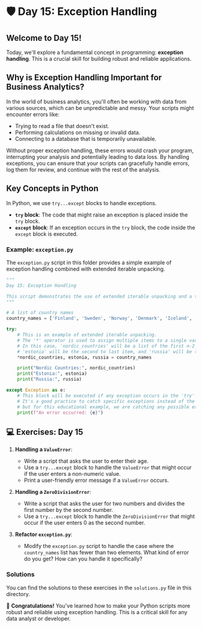 # 🛡️ Day 15: Exception Handling

## Welcome to Day 15!

Today, we'll explore a fundamental concept in programming: **exception handling**. This is a crucial skill for building robust and reliable applications.

## Why is Exception Handling Important for Business Analytics?

In the world of business analytics, you'll often be working with data from various sources, which can be unpredictable and messy. Your scripts might encounter errors like:
- Trying to read a file that doesn't exist.
- Performing calculations on missing or invalid data.
- Connecting to a database that is temporarily unavailable.

Without proper exception handling, these errors would crash your program, interrupting your analysis and potentially leading to data loss. By handling exceptions, you can ensure that your scripts can gracefully handle errors, log them for review, and continue with the rest of the analysis.

## Key Concepts in Python

In Python, we use `try...except` blocks to handle exceptions.

- **`try` block**: The code that might raise an exception is placed inside the `try` block.
- **`except` block**: If an exception occurs in the `try` block, the code inside the `except` block is executed.

### Example: `exception.py`

The `exception.py` script in this folder provides a simple example of exception handling combined with extended iterable unpacking.

```python
"""
Day 15: Exception Handling

This script demonstrates the use of extended iterable unpacking and a try-except block.
"""

# A list of country names
country_names = ['Finland', 'Sweden', 'Norway', 'Denmark', 'Iceland', 'Estonia', 'Russia']

try:
    # This is an example of extended iterable unpacking.
    # The '*' operator is used to assign multiple items to a single variable.
    # In this case, 'nordic_countries' will be a list of the first n-2 items,
    # 'estonia' will be the second to last item, and 'russia' will be the last item.
    *nordic_countries, estonia, russia = country_names

    print("Nordic Countries:", nordic_countries)
    print("Estonia:", estonia)
    print("Russia:", russia)

except Exception as e:
    # This block will be executed if any exception occurs in the 'try' block.
    # It's a good practice to catch specific exceptions instead of the general 'Exception',
    # but for this educational example, we are catching any possible exception.
    print(f"An error occurred: {e}")
```

## 💻 Exercises: Day 15

1.  **Handling a `ValueError`**:
    *   Write a script that asks the user to enter their age.
    *   Use a `try...except` block to handle the `ValueError` that might occur if the user enters a non-numeric value.
    *   Print a user-friendly error message if a `ValueError` occurs.

2.  **Handling a `ZeroDivisionError`**:
    *   Write a script that asks the user for two numbers and divides the first number by the second number.
    *   Use a `try...except` block to handle the `ZeroDivisionError` that might occur if the user enters 0 as the second number.

3.  **Refactor `exception.py`**:
    *   Modify the `exception.py` script to handle the case where the `country_names` list has fewer than two elements. What kind of error do you get? How can you handle it specifically?

### Solutions

You can find the solutions to these exercises in the `solutions.py` file in this directory.

🎉 **Congratulations!** You've learned how to make your Python scripts more robust and reliable using exception handling. This is a critical skill for any data analyst or developer.
